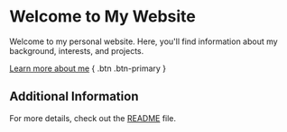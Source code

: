 # Welcome to My Website

Welcome to my personal website. Here, you'll find information about my background, interests, and projects.

[Learn more about me](/_pages/about.md/) { .btn .btn-primary }

## Additional Information

For more details, check out the [README](https://github.com/Perawin/Perawin.github.io/blob/main/README.md) file.
